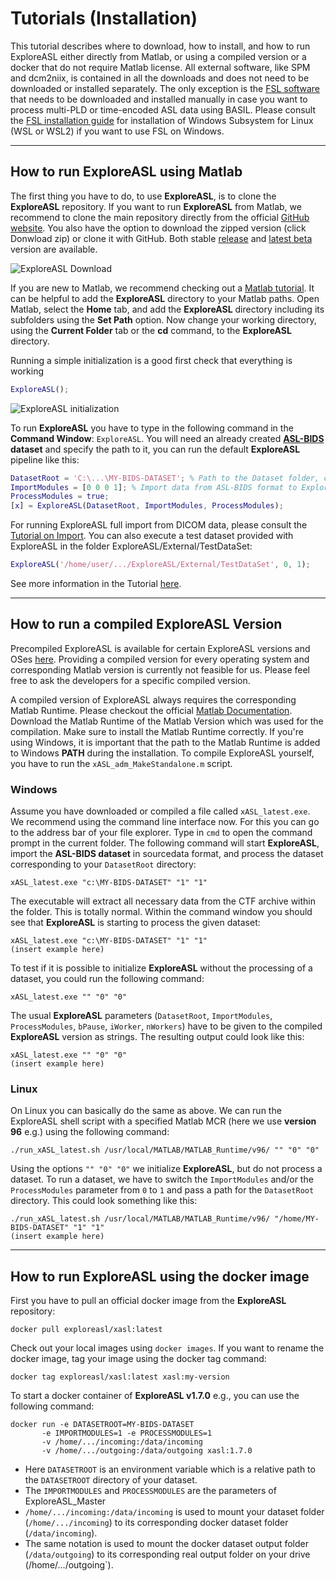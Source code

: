 
# Tutorials (Installation)


This tutorial describes where to download, how to install, and how to run ExploreASL either directly from Matlab, or using a compiled version or a docker that do not require Matlab license. All external software, like SPM and dcm2niix, is contained in all the downloads and does not need to be downloaded or installed separately. The only exception is the [FSL software](https://fsl.fmrib.ox.ac.uk/fsl/fslwiki/FslInstallation) that needs to be downloaded and installed manually in case you want to process multi-PLD or time-encoded ASL data using BASIL. Please consult the [FSL installation guide](https://fsl.fmrib.ox.ac.uk/fsl/fslwiki/FslInstallation) for installation of Windows Subsystem for Linux (WSL or WSL2) if you want to use FSL on Windows.

----
## How to run ExploreASL using Matlab


The first thing you have to do, to use **ExploreASL**, is to clone the **ExploreASL** repository. If you want to run **ExploreASL** from Matlab, we recommend to clone the main repository directly from the official [GitHub website](https://github.com/ExploreASL/ExploreASL). You also have the option to download the zipped version (click Donwload zip) or clone it with GitHub. Both stable [release](https://github.com/ExploreASL/ExploreASL/releases) and [latest beta](https://github.com/ExploreASL/ExploreASL/tree/develop) version are available.

![ExploreASL Download](./img/ExploreASL_github.png "Downloading ExploreASL")

If you are new to Matlab, we recommend checking out a [Matlab tutorial](https://www.mathworks.com/support/learn-with-matlab-tutorials.html). It can be helpful to add the **ExploreASL** directory to your Matlab paths. Open Matlab, select the **Home** tab, and add the **ExploreASL** directory including its subfolders using the **Set Path** option. Now change your working directory, using the **Current Folder** tab or the **cd** command, to the **ExploreASL** directory.

Running a simple initialization is a good first check that everything is working
```matlab
ExploreASL();
```

![ExploreASL initialization](./img/ExploreASL_initialize.png "Initializing ExploreASL")

To run **ExploreASL** you have to type in the following command in the **Command Window**: `ExploreASL`. You will need an already created **[ASL-BIDS](https://bids-specification.readthedocs.io/en/stable/04-modality-specific-files/01-magnetic-resonance-imaging-data.html) dataset** and specify the path to it, you can run the default **ExploreASL** pipeline like this:

```matlab
DatasetRoot = 'C:\...\MY-BIDS-DATASET'; % Path to the Dataset folder, containing the ASL-BIDS data in C:\...\MY-BIDS_DATASET\rawdata
ImportModules = [0 0 0 1]; % Import data from ASL-BIDS format to ExploreASL internal format
ProcessModules = true;
[x] = ExploreASL(DatasetRoot, ImportModules, ProcessModules);
```

For running ExploreASL full import from DICOM data, please consult the [Tutorial on Import](./../Tutorials-Import/). 
You can also execute a test dataset provided with ExploreASL in the folder ExploreASL/External/TestDataSet:

```matlab
ExploreASL('/home/user/.../ExploreASL/External/TestDataSet', 0, 1);
```

See more information in the Tutorial [here](./../Tutorials-QC).

----
## How to run a compiled ExploreASL Version

Precompiled ExploreASL is available for certain ExploreASL versions and OSes [here](https://drive.google.com/drive/folders/1z6fbW6GnlmPhicXvXcRtGZQxptujN7o1). Providing a compiled version for every operating system and corresponding Matlab version is currently not feasible for us. Please feel free to ask the developers for a specific compiled version. 

A compiled version of ExploreASL always requires the corresponding Matlab Runtime. Please checkout the official [Matlab Documentation](https://mathworks.com/products/compiler/matlab-runtime.html). Download the Matlab Runtime of the Matlab Version which was used for the compilation. Make sure to install the Matlab Runtime correctly. If you're using Windows, it is important that the path to the Matlab Runtime is added to Windows **PATH** during the installation. To compile ExploreASL yourself, you have to run the `xASL_adm_MakeStandalone.m` script.

### Windows

Assume you have downloaded or compiled a file called `xASL_latest.exe`. We recommend using the command line interface now. For this you can go to the address bar of your file explorer. Type in `cmd` to open the command prompt in the current folder. The following command will start **ExploreASL**, import the **ASL-BIDS dataset** in sourcedata format, and process the dataset corresponding to your `DatasetRoot` directory:

```console
xASL_latest.exe "c:\MY-BIDS-DATASET" "1" "1"
```

The executable will extract all necessary data from the CTF archive within the folder. This is totally normal. Within the command window you should see that **ExploreASL** is starting to process the given dataset:

```console
xASL_latest.exe "c:\MY-BIDS-DATASET" "1" "1"
(insert example here)
```

To test if it is possible to initialize **ExploreASL** without the processing of a dataset, you could run the following command:

```console
xASL_latest.exe "" "0" "0"
```

The usual **ExploreASL** parameters (`DatasetRoot`, `ImportModules`, `ProcessModules`, `bPause`, `iWorker`, `nWorkers`) have to be given to the compiled **ExploreASL** version as strings. The resulting output could look like this:

```console
xASL_latest.exe "" "0" "0"
(insert example here)
```

### Linux

On Linux you can basically do the same as above. We can run the ExploreASL shell script with a specified Matlab MCR (here we use **version 96** e.g.) using the following command:

```console
./run_xASL_latest.sh /usr/local/MATLAB/MATLAB_Runtime/v96/ "" "0" "0"
```

Using the options `"" "0" "0"` we initialize **ExploreASL**, but do not process a dataset. To run a dataset, we have to switch the `ImportModules` and/or the `ProcessModules` parameter from `0` to `1` and pass a path for the `DatasetRoot` directory. This could look something like this:

```console
./run_xASL_latest.sh /usr/local/MATLAB/MATLAB_Runtime/v96/ "/home/MY-BIDS-DATASET" "1" "1"
(insert example here)
```


----
## How to run ExploreASL using the docker image

First you have to pull an official docker image from the **ExploreASL** repository:

```console
docker pull exploreasl/xasl:latest
```

Check out your local images using `docker images`. If you want to rename the docker image, tag your image using the docker tag command:

```console
docker tag exploreasl/xasl:latest xasl:my-version
```

To start a docker container of **ExploreASL v1.7.0** e.g., you can use the following command:

```console
docker run -e DATASETROOT=MY-BIDS-DATASET
       -e IMPORTMODULES=1 -e PROCESSMODULES=1
       -v /home/.../incoming:/data/incoming 
       -v /home/.../outgoing:/data/outgoing xasl:1.7.0
```

- Here `DATASETROOT` is an environment variable which is a relative path to the `DATASETROOT` directory of your dataset.
- The `IMPORTMODULES` and `PROCESSMODULES` are the parameters of ExploreASL_Master
- `/home/.../incoming:/data/incoming` is used to mount your dataset folder (`/home/.../incoming`) to its corresponding docker dataset folder (`/data/incoming`). 
- The same notation is used to mount the docker dataset output folder (`/data/outgoing`) to its corresponding real output folder on your drive (/home/.../outgoing`).

